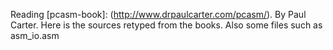 Reading [pcasm-book]: (http://www.drpaulcarter.com/pcasm/).
By Paul Carter.
Here is the sources retyped from the books. Also some files such as asm_io.asm
